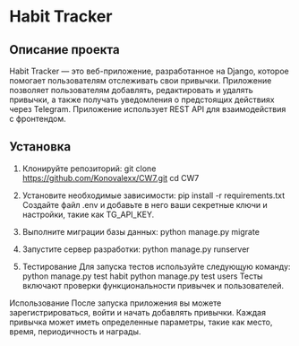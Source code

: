 # Habit Tracker

## Описание проекта

Habit Tracker — это веб-приложение, разработанное на Django, которое помогает 
пользователям отслеживать свои привычки. Приложение позволяет пользователям 
добавлять, редактировать и удалять привычки, а также получать уведомления о 
предстоящих действиях через Telegram. Приложение использует REST API для 
взаимодействия с фронтендом.

## Установка

1. Клонируйте репозиторий:
   git clone https://github.com/Konovalexx/CW7.git
   cd CW7

2. Установите необходимые зависимости:
pip install -r requirements.txt
Создайте файл .env и добавьте в него ваши секретные ключи и настройки, такие как 
TG_API_KEY.

3. Выполните миграции базы данных:
python manage.py migrate

4. Запустите сервер разработки:
python manage.py runserver

5. Тестирование
Для запуска тестов используйте следующую команду:
python manage.py test habit
python manage.py test users
Тесты включают проверки функциональности привычек и пользователей.

Использование
После запуска приложения вы можете зарегистрироваться, войти и начать добавлять 
привычки. Каждая привычка может иметь определенные параметры, такие как место, 
время, периодичность и награды.